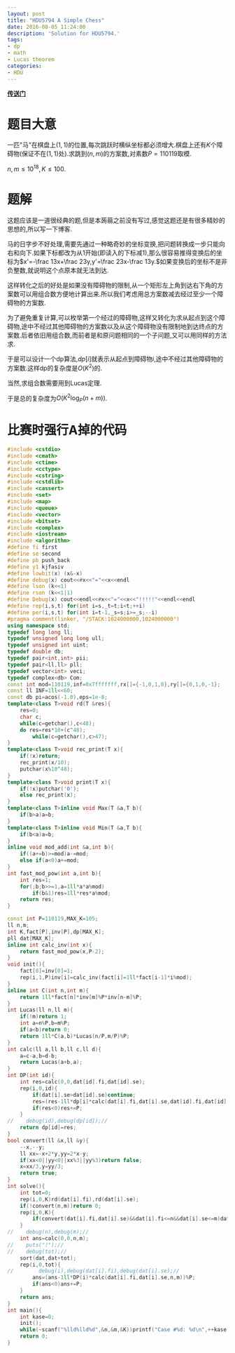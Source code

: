 ```yaml
---
layout: post
title: "HDU5794 A Simple Chess"
date: 2016-08-05 11:24:00
description: 'Solution for HDU5794.'
tags:
- dp
- math
- Lucas theorem
categories:
- HDU
---
```


[**传送门**](http://acm.hdu.edu.cn/showproblem.php?pid=5794)

# 题目大意

一匹"马"在棋盘上$(1,1)$的位置,每次跳跃时横纵坐标都必须增大.棋盘上还有$K$个障碍物(保证不在$(1,1)$处).求跳到$(n,m)$的方案数,对素数$P=110119$取模.

$n,m\le 10^{18},K\le100.$

# 题解

这题应该是一道很经典的题,但是本蒟蒻之前没有写过,感觉这题还是有很多精妙的思想的,所以写一下博客.

马的日字步不好处理,需要先通过一种略奇妙的坐标变换,把问题转换成一步只能向右和向下.如果下标都改为从$1$开始(即读入的下标减$1$),那么很容易推得变换后的坐标为$x'=-\frac 13x+\frac 23y,y'=\frac 23x-\frac 13y.$如果变换后的坐标不是非负整数,就说明这个点原本就无法到达.

这样转化之后的好处是如果没有障碍物的限制,从一个矩形左上角到达右下角的方案数可以用组合数方便地计算出来.所以我们考虑用总方案数减去经过至少一个障碍物的方案数.

为了避免重复计算,可以枚举第一个经过的障碍物,这样又转化为求从起点到这个障碍物,途中不经过其他障碍物的方案数以及从这个障碍物没有限制地到达终点的方案数.后者依旧用组合数,而前者是和原问题相同的一个子问题,又可以用同样的方法求.

于是可以设计一个dp算法,$dp[i]$就表示从起点到障碍物$i$,途中不经过其他障碍物的方案数.这样dp的复杂度是$O(K^2)$的.

当然,求组合数需要用到Lucas定理.

于是总的复杂度为$O(K^2\log_P(n+m))$.

# 比赛时强行A掉的代码

```c++
#include <cstdio>
#include <cmath>
#include <ctime>
#include <cctype>
#include <cstring>
#include <cstdlib>
#include <cassert>
#include <set>
#include <map>
#include <queue>
#include <vector>
#include <bitset>
#include <complex>
#include <iostream>
#include <algorithm>
#define fi first
#define se second
#define pb push_back
#define y1 kjfasiv
#define lowbit(x) (x&-x)
#define debug(x) cout<<#x<<"="<<x<<endl
#define lson (k<<1)
#define rson (k<<1|1)
#define Debug(x) cout<<endl<<#x<<"="<<x<<"!!!!!"<<endl<<endl
#define rep(i,s,t) for(int i=s,_t=t;i<t;++i)
#define per(i,s,t) for(int i=t-1,_s=s;i>=_s;--i)
#pragma comment(linker, "/STACK:1024000000,1024000000")
using namespace std;
typedef long long ll;
typedef unsigned long long ull;
typedef unsigned int uint;
typedef double db;
typedef pair<int,int> pii;
typedef pair<ll,ll> pll;
typedef vector<int> veci;
typedef complex<db> Com;
const int mod=110119,inf=0x7fffffff,rx[]={-1,0,1,0},ry[]={0,1,0,-1};
const ll INF=1ll<<60;
const db pi=acos(-1.0),eps=1e-8;
template<class T>void rd(T &res){
    res=0;
    char c;
    while(c=getchar(),c<48);
    do res=res*10+(c^48);
        while(c=getchar(),c>47);
}
template<class T>void rec_print(T x){
    if(!x)return;
    rec_print(x/10);
    putchar(x%10^48);
}
template<class T>void print(T x){
    if(!x)putchar('0');
    else rec_print(x);
}
template<class T>inline void Max(T &a,T b){
    if(b>a)a=b;
}
template<class T>inline void Min(T &a,T b){
    if(b<a)a=b;
}
inline void mod_add(int &a,int b){
    if((a+=b)>=mod)a-=mod;
    else if(a<0)a+=mod;
}
int fast_mod_pow(int a,int b){
    int res=1;
    for(;b;b>>=1,a=1ll*a*a%mod)
        if(b&1)res=1ll*res*a%mod;
    return res;
}

const int P=110119,MAX_K=105;
ll n,m;
int K,fact[P],inv[P],dp[MAX_K];
pll dat[MAX_K];
inline int calc_inv(int x){
    return fast_mod_pow(x,P-2);
}
void init(){
    fact[0]=inv[0]=1;
    rep(i,1,P)inv[i]=calc_inv(fact[i]=1ll*fact[i-1]*i%mod);
}
inline int C(int n,int m){
    return 1ll*fact[n]*inv[m]%P*inv[n-m]%P;
}
int Lucas(ll n,ll m){
    if(!m)return 1;
    int a=n%P,b=m%P;
    if(a<b)return 0;
    return 1ll*C(a,b)*Lucas(n/P,m/P)%P;
}
int calc(ll a,ll b,ll c,ll d){
    a=c-a,b=d-b;
    return Lucas(a+b,a);
}
int DP(int id){
    int res=calc(0,0,dat[id].fi,dat[id].se);
    rep(i,0,id){
        if(dat[i].se>dat[id].se)continue;
        res=(res-1ll*dp[i]*calc(dat[i].fi,dat[i].se,dat[id].fi,dat[id].se))%P;
        if(res<0)res+=P;
    }
//    debug(id),debug(dp[id]);//
    return dp[id]=res;
}
bool convert(ll &x,ll &y){
    --x,--y;
    ll xx=-x+2*y,yy=2*x-y;
    if(xx<0||yy<0||xx%3||yy%3)return false;
    x=xx/3,y=yy/3;
    return true;
}
int solve(){
    int tot=0;
    rep(i,0,K)rd(dat[i].fi),rd(dat[i].se);
    if(!convert(n,m))return 0;
    rep(i,0,K){
        if(convert(dat[i].fi,dat[i].se)&&dat[i].fi<=n&&dat[i].se<=m)dat[tot++]=dat[i];
    }
//    debug(n),debug(m);//
    int ans=calc(0,0,n,m);
//    puts("!");//
//    debug(tot);//
    sort(dat,dat+tot);
    rep(i,0,tot){
//        debug(i),debug(dat[i].fi),debug(dat[i].se);//
        ans=(ans-1ll*DP(i)*calc(dat[i].fi,dat[i].se,n,m))%P;
        if(ans<0)ans+=P;
    }
    return ans;
}
int main(){
    int kase=0;
    init();
    while(~scanf("%lld%lld%d",&n,&m,&K))printf("Case #%d: %d\n",++kase,solve());
    return 0;
}
```
